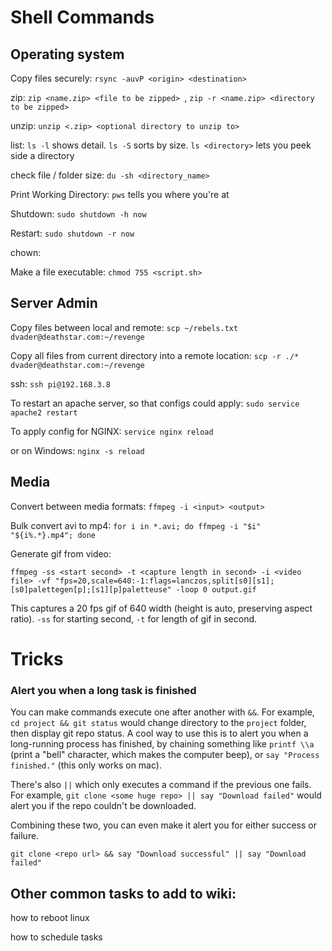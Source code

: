 # Shell Commands

## Operating system

Copy files securely: `rsync -auvP <origin> <destination>`

zip: `zip <name.zip> <file to be zipped> `, `zip -r <name.zip> <directory to be zipped> `

unzip: `unzip <.zip> <optional directory to unzip to>`

list: `ls -l` shows detail. `ls -S` sorts by size. `ls <directory>` lets you peek side a directory

check file / folder size: `du -sh <directory_name> `

Print Working Directory: `pws` tells you where you're at

Shutdown: `sudo shutdown -h now`

Restart: `sudo shutdown -r now`

chown: 

Make a file executable: `chmod 755 <script.sh>`

## Server Admin

Copy files between local and remote: `scp ~/rebels.txt dvader@deathstar.com:~/revenge`

Copy all files from current directory into a remote location: `scp -r ./* dvader@deathstar.com:~/revenge`

ssh: `ssh pi@192.168.3.8`

To restart an apache server, so that configs could apply: `sudo service apache2 restart`

To apply config for NGINX: `service nginx reload`

or on Windows: `nginx -s reload`

## Media

Convert between media formats: `ffmpeg -i <input> <output>`

Bulk convert avi to mp4: `for i in *.avi; do ffmpeg -i "$i" "${i%.*}.mp4"; done`

Generate gif from video:

```
ffmpeg -ss <start second> -t <capture length in second> -i <video file> -vf "fps=20,scale=640:-1:flags=lanczos,split[s0][s1];[s0]palettegen[p];[s1][p]paletteuse" -loop 0 output.gif
```
This captures a 20 fps gif of 640 width (height is auto, preserving aspect ratio). `-ss` for starting second, `-t` for length of gif in second.

# Tricks

### Alert you when a long task is finished

You can make commands execute one after another with `&&`. For example, `cd project && git status` would change directory to the `project` folder, then display git repo status. A cool way to use this is to alert you when a long-running process has finished, by chaining something like `printf \\a` (print a "bell" character, which makes the computer beep), or `say "Process finished."` (this only works on mac).

There's also `||` which only executes a command if the previous one fails. For example, `git clone <some huge repo> || say "Download failed"` would alert you if the repo couldn't be downloaded.

Combining these two, you can even make it alert you for either success or failure.

`git clone <repo url> && say "Download successful" || say "Download failed"`

## Other common tasks to add to wiki:

how to reboot linux

how to schedule tasks

